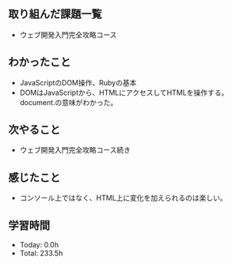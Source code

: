 ## 取り組んだ課題一覧
- ウェブ開発入門完全攻略コース
## わかったこと
- JavaScriptのDOM操作、Rubyの基本
- DOMはJavaScriptから、HTMLにアクセスしてHTMLを操作する。document.の意味がわかった。
## 次やること
- ウェブ開発入門完全攻略コース続き
## 感じたこと
- コンソール上ではなく、HTML上に変化を加えられるのは楽しい。
## 学習時間
- Today: 0.0h
- Total: 233.5h
